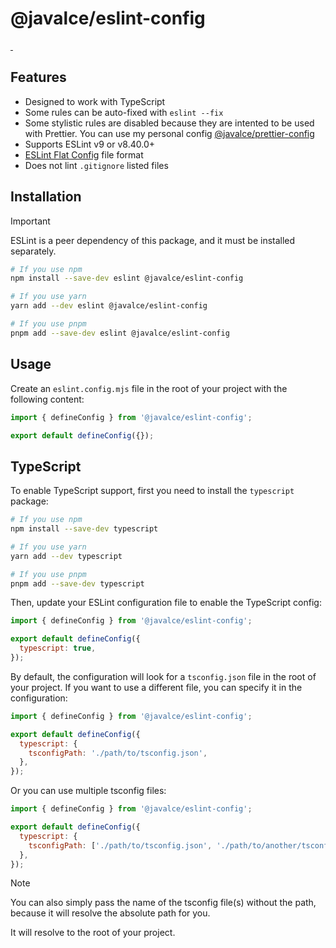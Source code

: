 # @javalce/eslint-config

<a aria-label="NPM version" href="https://www.npmjs.com/package/@javalce/eslint-config">
  <img alt="" src="https://img.shields.io/npm/v/@javalce/eslint-config.svg?style=flat-square&labelColor=000000">
</a>
<a aria-label="License" href="https://github.com/javalce/eslint-config/blob/main/LICENSE">
  <img alt="" src="https://img.shields.io/npm/l/@javalce/eslint-config.svg?style=flat-square&labelColor=000000">
</a>

## Features

- Designed to work with TypeScript
- Some rules can be auto-fixed with `eslint --fix`
- Some stylistic rules are disabled because they are intented to be used with Prettier. You can use my personal config [@javalce/prettier-config](https://www.npmjs.com/package/@javalce/prettier-config)
- Supports ESLint v9 or v8.40.0+
- [ESLint Flat Config](https://eslint.org/docs/latest/use/configure/configuration-files-new) file format
- Does not lint `.gitignore` listed files

## Installation

> [!IMPORTANT]
> ESLint is a peer dependency of this package, and it must be installed separately.

```bash
# If you use npm
npm install --save-dev eslint @javalce/eslint-config

# If you use yarn
yarn add --dev eslint @javalce/eslint-config

# If you use pnpm
pnpm add --save-dev eslint @javalce/eslint-config
```

## Usage

Create an `eslint.config.mjs` file in the root of your project with the following content:

```js
import { defineConfig } from '@javalce/eslint-config';

export default defineConfig({});
```

## TypeScript

To enable TypeScript support, first you need to install the `typescript` package:

```bash
# If you use npm
npm install --save-dev typescript

# If you use yarn
yarn add --dev typescript

# If you use pnpm
pnpm add --save-dev typescript
```

Then, update your ESLint configuration file to enable the TypeScript config:

```js
import { defineConfig } from '@javalce/eslint-config';

export default defineConfig({
  typescript: true,
});
```

By default, the configuration will look for a `tsconfig.json` file in the root of your project. If you want to use a different file, you can specify it in the configuration:

```js
import { defineConfig } from '@javalce/eslint-config';

export default defineConfig({
  typescript: {
    tsconfigPath: './path/to/tsconfig.json',
  },
});
```

Or you can use multiple tsconfig files:

```js
import { defineConfig } from '@javalce/eslint-config';

export default defineConfig({
  typescript: {
    tsconfigPath: ['./path/to/tsconfig.json', './path/to/another/tsconfig.json'],
  },
});
```

> [!NOTE]
> You can also simply pass the name of the tsconfig file(s) without the path, because it will resolve the absolute path for you.
>
> It will resolve to the root of your project.
